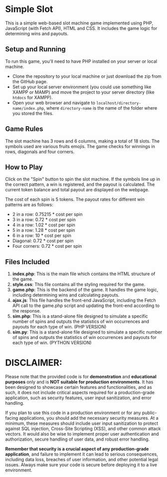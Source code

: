 # Simple Slot

This is a simple web-based slot machine game implemented using PHP, JavaScript (with Fetch API), HTML and CSS. It includes the game logic for determining wins and payouts.

## Setup and Running

To run this game, you'll need to have PHP installed on your server or local machine.

- Clone the repository to your local machine or just download the zip from the GitHub page.
- Set up your local server environment (you could use something like XAMPP or MAMP) and move the project to your server directory (like `htdocs` for XAMPP).
- Open your web browser and navigate to `localhost/directory-name/index.php`, where `directory-name` is the name of the folder where you stored the files.

## Game Rules

The slot machine has 3 rows and 6 columns, making a total of 18 slots. The symbols used are various fruits emojis. The game checks for winnings in rows, diagonals and four corners. 

## How to Play

Click on the "Spin" button to spin the slot machine. If the symbols line up in the correct pattern, a win is registered, and the payout is calculated. The current token balance and total payout are displayed on the webpage. 

The cost of each spin is 5 tokens. The payout rates for different win patterns are as follows:
- 2 in a row: 0.75215 * cost per spin
- 3 in a row: 0.72 * cost per spin
- 4 in a row: 1.02 * cost per spin
- 5 in a row: 1.28 * cost per spin
- 6 in a row: 10 * cost per spin
- Diagonal: 0.72 * cost per spin
- Four corners: 0.72 * cost per spin

## Files Included

1. **index.php**: This is the main file which contains the HTML structure of the game.
2. **style.css**: This file contains all the styling required for the game.
3. **game.php**: This is the backend of the game. It handles the game logic, including determining wins and calculating payouts.
4. **ajax.js**: This file handles the front-end JavaScript, including the Fetch API call to the game.php script and updating the front-end according to the response.
5. **sim.php**: This is a stand-alone file designed to simulate a specific number of spins and outputs the statistics of win occurrences and payouts for each type of win. (PHP VERSION)
6. **sim.py**: This is a stand-alone file designed to simulate a specific number of spins and outputs the statistics of win occurrences and payouts for each type of win. (PYTHON VERSION)

# DISCLAIMER:

Please note that the provided code is for **demonstration** and **educational purposes** only and is **NOT suitable for production environments**. It has been designed to showcase certain features and functionalities, and as such, it does not include critical aspects required for a production-grade application, such as security features, user input sanitization, and error handling.

If you plan to use this code in a production environment or for any public-facing applications, you should add the necessary security measures. At a minimum, these measures should include user input sanitization to protect against SQL injection, Cross-Site Scripting (XSS), and other common attack vectors. It would also be wise to implement proper user authentication and authorization, secure handling of user data, and robust error handling.

**Remember that security is a crucial aspect of any production-grade application**, and failure to implement it can lead to serious consequences, including data loss, breaches of user information, and other potential legal issues. Always make sure your code is secure before deploying it to a live environment.


